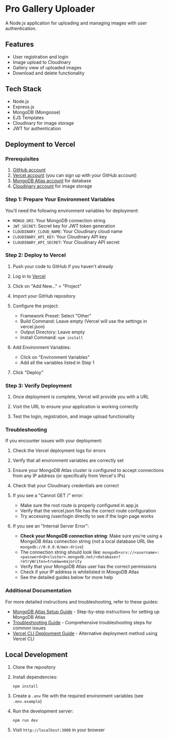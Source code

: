 # Pro Gallery Uploader

A Node.js application for uploading and managing images with user authentication.

## Features

- User registration and login
- Image upload to Cloudinary
- Gallery view of uploaded images
- Download and delete functionality

## Tech Stack

- Node.js
- Express.js
- MongoDB (Mongoose)
- EJS Templates
- Cloudinary for image storage
- JWT for authentication

## Deployment to Vercel

### Prerequisites

1. [GitHub account](https://github.com/)
2. [Vercel account](https://vercel.com/) (you can sign up with your GitHub account)
3. [MongoDB Atlas account](https://www.mongodb.com/cloud/atlas) for database
4. [Cloudinary account](https://cloudinary.com/) for image storage

### Step 1: Prepare Your Environment Variables

You'll need the following environment variables for deployment:

- `MONGO_URI`: Your MongoDB connection string
- `JWT_SECRET`: Secret key for JWT token generation
- `CLOUDINARY_CLOUD_NAME`: Your Cloudinary cloud name
- `CLOUDINARY_API_KEY`: Your Cloudinary API key
- `CLOUDINARY_API_SECRET`: Your Cloudinary API secret

### Step 2: Deploy to Vercel

1. Push your code to GitHub if you haven't already

2. Log in to [Vercel](https://vercel.com/)

3. Click on "Add New..." > "Project"

4. Import your GitHub repository

5. Configure the project:
   - Framework Preset: Select "Other"
   - Build Command: Leave empty (Vercel will use the settings in vercel.json)
   - Output Directory: Leave empty
   - Install Command: `npm install`

6. Add Environment Variables:
   - Click on "Environment Variables"
   - Add all the variables listed in Step 1

7. Click "Deploy"

### Step 3: Verify Deployment

1. Once deployment is complete, Vercel will provide you with a URL

2. Visit the URL to ensure your application is working correctly

3. Test the login, registration, and image upload functionality

### Troubleshooting

If you encounter issues with your deployment:

1. Check the Vercel deployment logs for errors

2. Verify that all environment variables are correctly set

3. Ensure your MongoDB Atlas cluster is configured to accept connections from any IP address (or specifically from Vercel's IPs)

4. Check that your Cloudinary credentials are correct

5. If you see a "Cannot GET /" error:
   - Make sure the root route is properly configured in app.js
   - Verify that the vercel.json file has the correct route configuration
   - Try accessing /user/login directly to see if the login page works

6. If you see an "Internal Server Error":
   - **Check your MongoDB connection string**: Make sure you're using a MongoDB Atlas connection string (not a local database URL like `mongodb://0.0.0.0/men-drive`)
   - The connection string should look like: `mongodb+srv://<username>:<password>@<cluster>.mongodb.net/<database>?retryWrites=true&w=majority`
   - Verify that your MongoDB Atlas user has the correct permissions
   - Check if your IP address is whitelisted in MongoDB Atlas
   - See the detailed guides below for more help

### Additional Documentation

For more detailed instructions and troubleshooting, refer to these guides:

- [MongoDB Atlas Setup Guide](./MONGODB_ATLAS_SETUP.md) - Step-by-step instructions for setting up MongoDB Atlas
- [Troubleshooting Guide](./TROUBLESHOOTING.md) - Comprehensive troubleshooting steps for common issues
- [Vercel CLI Deployment Guide](./VERCEL_CLI_DEPLOYMENT.md) - Alternative deployment method using Vercel CLI

## Local Development

1. Clone the repository

2. Install dependencies:
   ```
   npm install
   ```

3. Create a `.env` file with the required environment variables (see `.env.example`)

4. Run the development server:
   ```
   npm run dev
   ```

5. Visit `http://localhost:3000` in your browser